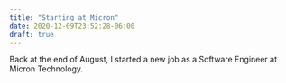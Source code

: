 ```yaml
---
title: "Starting at Micron"
date: 2020-12-09T23:52:28-06:00
draft: true
---
```


Back at the end of August, I started a new job as a Software Engineer at Micron
Technology.

<!--more-->
